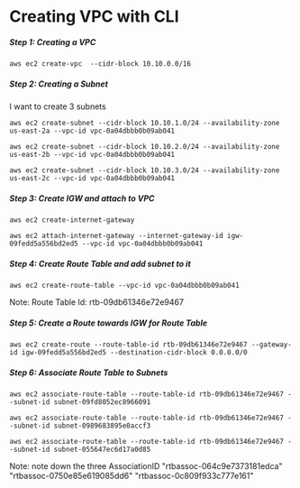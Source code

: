 # Creating VPC with CLI

##### Step 1: Creating a VPC

~~~
aws ec2 create-vpc  --cidr-block 10.10.0.0/16

~~~

##### Step 2: Creating a Subnet
I want to create 3 subnets

~~~
aws ec2 create-subnet --cidr-block 10.10.1.0/24 --availability-zone us-east-2a --vpc-id vpc-0a04dbbb0b09ab041

aws ec2 create-subnet --cidr-block 10.10.2.0/24 --availability-zone us-east-2b --vpc-id vpc-0a04dbbb0b09ab041

aws ec2 create-subnet --cidr-block 10.10.3.0/24 --availability-zone us-east-2c --vpc-id vpc-0a04dbbb0b09ab041
~~~

##### Step 3: Create IGW and attach to VPC 
~~~
aws ec2 create-internet-gateway 

aws ec2 attach-internet-gateway --internet-gateway-id igw-09fedd5a556bd2ed5 --vpc-id vpc-0a04dbbb0b09ab041
~~~

##### Step 4: Create Route Table and add subnet to it
~~~
aws ec2 create-route-table --vpc-id vpc-0a04dbbb0b09ab041 
~~~
Note: Route Table Id: rtb-09db61346e72e9467

##### Step 5: Create a Route towards IGW for Route Table
~~~
aws ec2 create-route --route-table-id rtb-09db61346e72e9467 --gateway-id igw-09fedd5a556bd2ed5 --destination-cidr-block 0.0.0.0/0
~~~

##### Step 6: Associate Route Table to Subnets
~~~
aws ec2 associate-route-table --route-table-id rtb-09db61346e72e9467 --subnet-id subnet-09fd8052ec8966091

aws ec2 associate-route-table --route-table-id rtb-09db61346e72e9467 --subnet-id subnet-0989683895e0accf3

aws ec2 associate-route-table --route-table-id rtb-09db61346e72e9467 --subnet-id subnet-055647ec6d17a0d85 

~~~ 
Note: note down the three AssociationID
"rtbassoc-064c9e7373181edca"
"rtbassoc-0750e85e619085dd6"
"rtbassoc-0c809f933c777e161"
